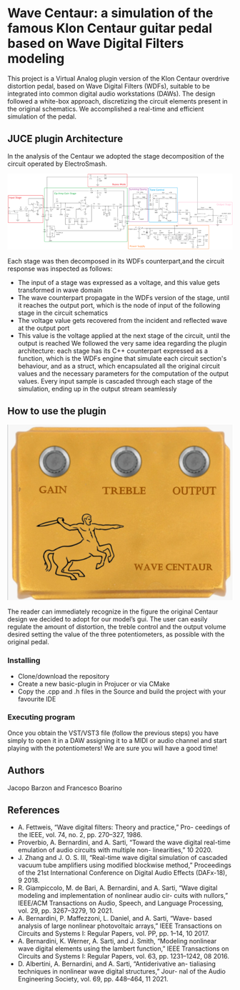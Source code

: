 # Wave Centaur: a simulation of the famous Klon Centaur guitar pedal based on Wave Digital Filters modeling
This project is a Virtual Analog plugin version of the Klon Centaur overdrive distortion pedal, based on Wave Digital Filters (WDFs), suitable to be integrated into common digital audio workstations (DAWs). The design followed a white-box approach, discretizing the circuit elements present in the original schematics. We accomplished a real-time and efficient simulation of the pedal.

## JUCE plugin Architecture
In the analysis of the Centaur we adopted the stage decomposition of the circuit operated by ElectroSmash.

<img src="Images/klon_scheme.png"/> 

Each stage was then decomposed in its WDFs counterpart,and the circuit response was inspected as follows:
- The input of a stage was expressed as a voltage, and this value gets transformed in wave domain 
- The wave counterpart propagate in the WDFs version of the stage, until it reaches the output port, which is the node of input of the following stage in the circuit schematics
- The voltage value gets recovered from the incident and reflected wave at the output port 
- This value is the voltage applied at the next stage of the circuit, until the output is reached
We followed the very same idea regarding the plugin architecture: each stage has its C++ counterpart expressed as a function, which is the WDFs engine that simulate each circuit section's behaviour, and as a struct, which encapsulated all the original circuit values and the necessary parameters for the computation of the output values. Every input sample is cascaded through each stage of the simulation, ending up in the output stream seamlessly

## How to use the plugin
<img src="Images/klon_centaur_gui.png"/> 


The reader can immediately recognize in the figure the original Centaur design we decided to adopt for our model’s gui.
The user can easily regulate the amount of distortion, the treble control and the output volume desired setting the value of the three potentiometers, as possible with the original pedal.

### Installing

* Clone/download the repository
* Create a new basic-plugin in Projucer or via CMake
* Copy the .cpp and .h files in the Source and build the project with your favourite IDE


### Executing program

Once you obtain the VST/VST3 file (follow the previous steps) you have simply to open it in a DAW assigning it to a MIDI or audio channel and start playing with the potentiometers! We are sure you will have a good time!


## Authors

Jacopo Barzon and Francesco Boarino

## References

* A. Fettweis, “Wave digital filters: Theory and practice,” Pro-
ceedings of the IEEE, vol. 74, no. 2, pp. 270–327, 1986.
* Proverbio, A. Bernardini, and A. Sarti, “Toward the wave
digital real-time emulation of audio circuits with multiple non-
linearities,” 10 2020.
* J. Zhang and J. O. S. III, “Real-time wave digital simulation
of cascaded vacuum tube amplifiers using modified blockwise
method,” Proceedings of the 21st International Conference on
Digital Audio Effects (DAFx-18), 9 2018.
* R. Giampiccolo, M. de Bari, A. Bernardini, and A. Sarti, “Wave
digital modeling and implementation of nonlinear audio cir-
cuits with nullors,” IEEE/ACM Transactions on Audio, Speech,
and Language Processing, vol. 29, pp. 3267–3279, 10 2021.
*  A. Bernardini, P. Maffezzoni, L. Daniel, and A. Sarti, “Wave-
based analysis of large nonlinear photovoltaic arrays,” IEEE
Transactions on Circuits and Systems I: Regular Papers,
vol. PP, pp. 1–14, 10 2017.
*  A. Bernardini, K. Werner, A. Sarti, and J. Smith, “Modeling
nonlinear wave digital elements using the lambert function,”
IEEE Transactions on Circuits and Systems I: Regular Papers,
vol. 63, pp. 1231–1242, 08 2016.
*  D. Albertini, A. Bernardini, and A. Sarti, “Antiderivative an-
tialiasing techniques in nonlinear wave digital structures,” Jour-
nal of the Audio Engineering Society, vol. 69, pp. 448–464, 11 2021.

